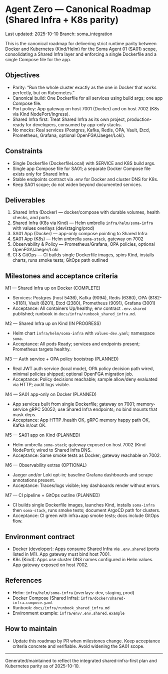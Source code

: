 # Agent Zero — Canonical Roadmap (Shared Infra + K8s parity)

Last updated: 2025-10-10
Branch: soma_integration

This is the canonical roadmap for delivering strict runtime parity between Docker and Kubernetes (Kind/Helm) for the Soma Agent 01 (SA01) scope, consolidating a Shared Infra layer and enforcing a single Dockerfile and a single Compose file for the app.

## Objectives

- Parity: “Run the whole cluster exactly as the one in Docker that works perfectly, but on Kubernetes.”
- Canonical build: One Dockerfile for all services using build args; one app Compose file.
- Port policy: App gateway on host 7001 (Docker) and on host 7002 (K8s via Kind NodePort/Ingress).
- Shared Infra first: Treat Shared Infra as its own project, production-ready for developers, consumed by app-only stacks.
- No mocks: Real services (Postgres, Kafka, Redis, OPA, Vault, Etcd, Prometheus, Grafana, optional OpenFGA/Jaeger/Loki).

## Constraints

- Single Dockerfile (DockerfileLocal) with SERVICE and K8S build args.
- Single app Compose file for SA01; a separate Docker Compose file exists only for Shared Infra.
- Stable endpoints contract via .env for Docker and cluster DNS for K8s.
- Keep SA01 scope; do not widen beyond documented services.

## Deliverables

1) Shared Infra (Docker) — docker/compose with durable volumes, health checks, and ports
2) Shared Infra (K8s via Kind) — Helm umbrella `infra/helm/soma-infra` with values overlays (dev/staging/prod)
3) SA01 App (Docker) — app-only compose pointing to Shared Infra
4) SA01 App (K8s) — Helm umbrella `soma-stack`, gateway on 7002
5) Observability & Policy — Prometheus/Grafana, OPA policies, optional OpenFGA/Jaeger/Loki
6) CI & GitOps — CI builds single Dockerfile images, spins Kind, installs charts, runs smoke tests; GitOps path outlined

## Milestones and acceptance criteria

M1 — Shared Infra up on Docker (COMPLETE)
- Services: Postgres (host 5436), Kafka (9094), Redis (6380), OPA (8182->8181), Vault (8201), Etcd (2380), Prometheus (9091), Grafana (3001)
- Acceptance: All containers Up/healthy; env contract `.env.shared` published; runbook in `docs/infra/runbook_shared_infra.md`.

M2 — Shared Infra up on Kind (IN PROGRESS)
- Helm chart `infra/helm/soma-infra` with `values-dev.yaml`; namespace `soma`.
- Acceptance: All pods Ready; services and endpoints present; Prometheus targets healthy.

M3 — Auth service + OPA policy bootstrap (PLANNED)
- Real JWT auth service (local mode), OPA policy decision path wired, minimal policies shipped; optional OpenFGA migration job.
- Acceptance: Policy decisions reachable; sample allow/deny evaluated via HTTP; audit logs visible.

M4 — SA01 app-only on Docker (PLANNED)
- App services built from single Dockerfile; gateway on 7001; memory-service gRPC 50052; use Shared Infra endpoints; no bind mounts that mask deps.
- Acceptance: App HTTP /health OK, gRPC memory happy path OK, Kafka in/out OK.

M5 — SA01 app on Kind (PLANNED)
- Helm umbrella `soma-stack`; gateway exposed on host 7002 (Kind NodePort); wired to Shared Infra DNS.
- Acceptance: Same smoke tests as Docker; gateway reachable on 7002.

M6 — Observability extras (OPTIONAL)
- Jaeger and/or Loki opt-in; baseline Grafana dashboards and scrape annotations present.
- Acceptance: Traces/logs visible; key dashboards render without errors.

M7 — CI pipeline + GitOps outline (PLANNED)
- CI builds single Dockerfile images, launches Kind, installs `soma-infra` then `soma-stack`, runs smoke tests; document ArgoCD path for clusters.
- Acceptance: CI green with infra+app smoke tests; docs include GitOps flow.

## Environment contract

- Docker (developer): Apps consume Shared Infra via `.env.shared` (ports listed in M1). App gateway must bind host 7001.
- K8s (Kind): Apps use cluster DNS names configured in Helm values. App gateway exposed on host 7002.

## References

- Helm: `infra/helm/soma-infra` (overlays: dev, staging, prod)
- Docker Compose (Shared Infra): `infra/docker/shared-infra.compose.yaml`
- Runbook: `docs/infra/runbook_shared_infra.md`
- Environment example: `infra/env/.env.shared.example`

## How to maintain

- Update this roadmap by PR when milestones change. Keep acceptance criteria concrete and verifiable. Avoid widening the SA01 scope.

---
Generated/maintained to reflect the integrated shared-infra-first plan and Kubernetes parity as of 2025-10-10.

